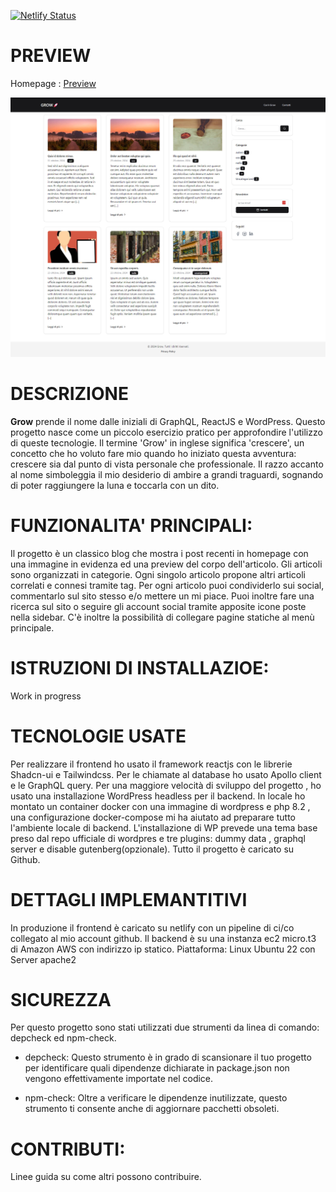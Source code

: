 [![Netlify Status](https://api.netlify.com/api/v1/badges/4d16e888-960a-4174-b2db-45acc92ffb8a/deploy-status)](https://app.netlify.com/sites/wpgrow/deploys)

# PREVIEW

Homepage : [Preview](https://wpgrow.netlify.app/)

![Preview](https://github.com/giaba90/GROW/blob/main/preview-grow.jpg "Preview")

# DESCRIZIONE

**Grow** prende il nome dalle iniziali di GraphQL, ReactJS e WordPress. Questo progetto nasce come un piccolo esercizio pratico per approfondire l'utilizzo di queste tecnologie. Il termine 'Grow' in inglese significa 'crescere', un concetto che ho voluto fare mio quando ho iniziato questa avventura: crescere sia dal punto di vista personale che professionale. Il razzo accanto al nome simboleggia il mio desiderio di ambire a grandi traguardi, sognando di poter raggiungere la luna e toccarla con un dito.

# FUNZIONALITA' PRINCIPALI: 

Il progetto è un classico blog che mostra i post recenti in homepage con una immagine in evidenza ed una preview del corpo dell'articolo. Gli articoli sono organizzati in categorie. Ogni singolo articolo propone altri articoli correlati e connesi tramite tag.
Per ogni articolo puoi condividerlo sui social, commentarlo sul sito stesso e/o mettere un mi piace. 
Puoi inoltre fare una ricerca sul sito o seguire gli account social tramite apposite icone poste nella sidebar.
C'è inoltre la possibilità di collegare pagine statiche al menù principale.

# ISTRUZIONI DI INSTALLAZIOE:

Work in progress

# TECNOLOGIE USATE

Per realizzare il frontend ho usato il framework reactjs con le librerie Shadcn-ui e Tailwindcss.
Per le chiamate al database ho usato Apollo client e le GraphQL query.
Per una maggiore velocità di sviluppo del progetto , ho usato una installazione WordPress headless per il backend.
In locale ho montato un container docker con una immagine di wordpress e php 8.2 , una configurazione docker-compose mi ha aiutato ad preparare tutto l'ambiente locale di backend. 
L'installazione di WP prevede una tema base preso dal repo ufficiale di wordpres e tre plugins: dummy data , graphql server e disable gutenberg(opzionale).
Tutto il progetto è caricato su Github.

# DETTAGLI IMPLEMANTITIVI

In produzione il frontend è caricato su netlify con un pipeline di ci/co collegato al mio account github.
Il backend è su una instanza ec2 micro.t3 di Amazon AWS con indirizzo ip statico. 
Piattaforma: Linux Ubuntu 22 con Server apache2

# SICUREZZA

Per questo progetto sono stati utilizzati due strumenti da linea di comando: depcheck ed npm-check.

- depcheck: Questo strumento è in grado di scansionare il tuo progetto per identificare quali dipendenze dichiarate in package.json non vengono effettivamente importate nel codice.

- npm-check: Oltre a verificare le dipendenze inutilizzate, questo strumento ti consente anche di aggiornare pacchetti obsoleti.

# CONTRIBUTI:

Linee guida su come altri possono contribuire.



